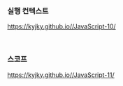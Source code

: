 ### 실행 컨텍스트
https://kyjky.github.io//JavaScript-10/

<br>

### 스코프
https://kyjky.github.io//JavaScript-11/
